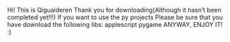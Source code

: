 Hi!
This is Qiguaideren
Thank you for downloading(Although it hasn’t been completed yet!!!)
If you want to use the py projects
Please be sure that you have download the following libs:
applescript
pygame
ANYWAY, ENJOY IT!
:)

